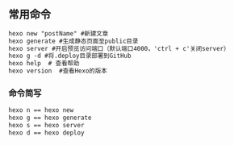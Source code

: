 ## 常用命令

```markdown
hexo new "postName" #新建文章
hexo generate #生成静态页面至public目录
hexo server #开启预览访问端口（默认端口4000，'ctrl + c'关闭server）
hexo g -d #将.deploy目录部署到GitHub
hexo help  # 查看帮助
hexo version  #查看Hexo的版本
```

### 命令简写

```markdown
hexo n == hexo new
hexo g == hexo generate
hexo s == hexo server
hexo d == hexo deploy
```

